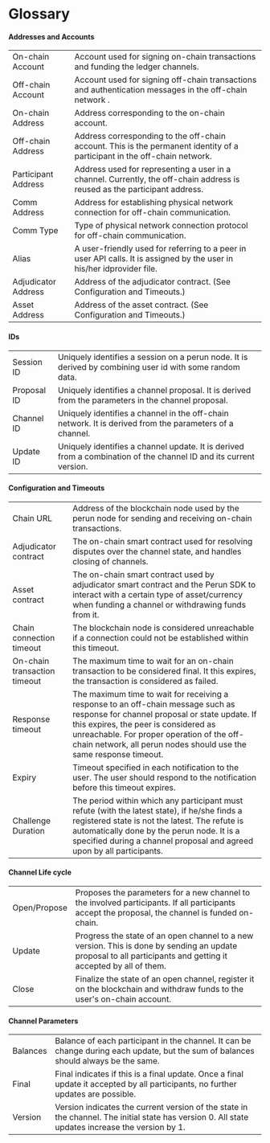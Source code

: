 # Glossary

#### Addresses and Accounts

| | |
| :--| :--|
| On-chain Account|Account used for signing on-chain transactions and funding the ledger channels.|
| Off-chain Account| Account used for signing off-chain transactions and authentication messages in the off-chain network .|
| On-chain Address |Address corresponding to the on-chain account.|
| Off-chain Address | Address corresponding to the off-chain account. This is the permanent identity of a participant in the off-chain network.|
| Participant Address | Address used for representing a user in a channel. Currently, the off-chain address is reused as the participant address.|
|Comm Address|Address for establishing physical network connection for off-chain communication.|
|Comm Type|Type of physical network connection protocol for off-chain communication.|
|Alias| A user-friendly used for referring to a peer in user API calls. It is assigned by the user in his/her idprovider file. |
| Adjudicator Address | Address of the adjudicator contract. (See Configuration and Timeouts.) |
| Asset Address | Address of the asset contract. (See Configuration and Timeouts.) |

#### IDs

| | |
| :--| :--|
|Session ID|Uniquely identifies a session on a perun node. It is derived by combining user id with some random data.|
|Proposal ID|Uniquely identifies a channel proposal. It is derived from the parameters in the channel proposal.|
|Channel ID|Uniquely identifies a channel in the off-chain network. It is derived from the parameters of a channel.|
|Update ID|Uniquely identifies a channel update. It is derived from a combination of the channel ID and its current version.|

#### Configuration and Timeouts

| | |
| :--| :--|
|Chain URL|Address of the blockchain node used by the perun node for sending and receiving on-chain transactions.|
| Adjudicator contract | The on-chain smart contract used for resolving disputes over the channel state, and handles closing of channels.|
| Asset contract |The on-chain smart contract used by adjudicator smart contract and the Perun SDK to interact with a certain type of asset/currency when funding a channel or withdrawing funds from it.
| Chain connection timeout | The blockchain node is considered unreachable if a connection could not be established within this timeout.|
| On-chain transaction timeout | The maximum time to wait for an on-chain transaction to be considered final. It this expires, the transaction is considered as failed.|
| Response timeout | The maximum time to wait for receiving a response to an off-chain message such as response for channel proposal or state update. If this expires, the peer is considered as unreachable. For proper operation of the off-chain network, all perun nodes should use the same response timeout.|
| Expiry | Timeout specified in each notification to the user. The user should respond to the notification before this timeout expires.|
| Challenge Duration |The period within which any participant must refute (with the latest state), if he/she finds a registered state is not the latest. The refute is automatically done by the perun node. It is a specified during a channel proposal and agreed upon by all participants.|

#### Channel Life cycle

| | |
| :--| :--|
| Open/Propose | Proposes the parameters for a new channel to the involved participants. If all participants accept the proposal, the channel is funded on-chain. |
| Update | Progress the state of an open channel to a new version. This is done by sending an update proposal to all participants and getting it accepted by all of them.|
| Close | Finalize the state of an open channel, register it on the blockchain and withdraw funds to the user's on-chain account.|

#### Channel Parameters


| | |
| :--| :--|
|Balances|Balance of each participant in the channel. It can be change during each update, but the sum of balances should always be the same.|
|Final|Final indicates if this is a final update. Once a final update it accepted by all participants, no further updates are possible.|
|Version|Version indicates the current version of the state in the channel. The initial state has version 0. All state updates increase the version by 1.|
